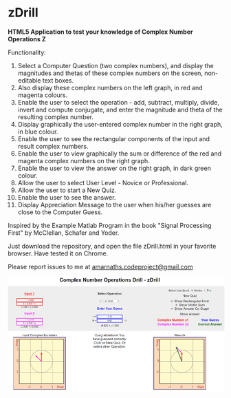 # zDrill
<b>HTML5 Application to test your knowledge of Complex Number Operations Z</b>

Functionality:
<ol>
   <li> Select a Computer Question (two complex numbers), and display the magnitudes and 
        thetas of these complex numbers on the screen, non-editable text boxes. </li>
   <li> Also display these complex numbers on the left graph, in red and magenta colours. </li>
   <li> Enable the user to select the operation - add, subtract, multiply, divide, 
        invert and compute conjugate, and enter the magnitude and theta of the resulting 
        complex number. </li>
   <li> Display graphically the user-entered complex number in the right graph, in blue colour. </li>
   <li> Enable the user to see the rectangular components of the input and result complex 
        numbers. </li>
   <li> Enable the user to view graphically the sum or difference of the red and magenta 
        complex numbers on the right graph. </li>
   <li> Enable the user to view the answer on the right graph, in dark green colour. </li>
   <li> Allow the user to select User Level - Novice or Professional. </li>
   <li> Allow the user to start a New Quiz. </li>
   <li> Enable the user to see the answer. </li>
   <li> Display Appreciation Message to the user when his/her guesses are close 
         to the Computer Guess. </li>
 </ol>

Inspired by the Example Matlab Program in the book "Signal Processing First" by McClellan, Schafer and Yoder.

Just download the repository, and open the file zDrill.html in your favorite browser. Have tested it on Chrome.

Please report issues to me at amarnaths.codeproject@gmail.com

![Image of zDrill](https://github.com/amarnaths0005/zDrill/blob/master/zDrill/zDrill.png)
